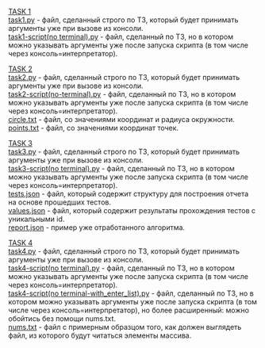 [TASK 1](https://github.com/pybotoff/LoadTesting/tree/main/task1)  
[task1.py](https://github.com/pybotoff/LoadTesting/blob/main/task1/task1.py) - файл, сделанный строго по ТЗ, который будет принимать аргументы уже при вызове из консоли.  
[task1-script(no terminal).py](https://github.com/pybotoff/LoadTesting/blob/main/task1/task1-script(no%20terminal).py) - файл, сделанный по ТЗ, но в котором можно указывать аргументы уже после запуска скрипта (в том числе через консоль=интерпретатор).    
  
  
[TASK 2](https://github.com/pybotoff/LoadTesting/tree/main/task2)  
[task2.py](https://github.com/pybotoff/LoadTesting/blob/main/task2/task2.py) - файл, сделанный строго по ТЗ, который будет принимать аргументы уже при вызове из консоли.  
[task2-script(no-terminal).py](https://github.com/pybotoff/LoadTesting/blob/main/task2/task2-script(no-terminal).py) - файл, сделанный по ТЗ, но в котором можно указывать аргументы уже после запуска скрипта (в том числе через консоль=интерпретатор).  
[circle.txt](https://github.com/pybotoff/LoadTesting/blob/main/task2/circle.txt) - файл, со значениями координат и радиуса окружности.  
[points.txt](https://github.com/pybotoff/LoadTesting/blob/main/task2/points.txt) - файл, со значениями координат точек.    

[TASK 3](https://github.com/pybotoff/LoadTesting/tree/main/task3)  
[task3.py](https://github.com/pybotoff/LoadTesting/blob/main/task3/task3.py) - файл, сделанный строго по ТЗ, который будет принимать аргументы уже при вызове из консоли.  
[task3-script(no terminal).py](https://github.com/pybotoff/LoadTesting/blob/main/task3/task3-script(no%terminal).py) - файл, сделанный по ТЗ, но в котором можно указывать аргументы уже после запуска скрипта (в том числе через консоль=интерпретатор).  
[tests.json](https://github.com/pybotoff/LoadTesting/blob/main/task3/tests.json) - файл, который содержит структуру для построения отчета на основе прошедших тестов.  
[values.json](https://github.com/pybotoff/LoadTesting/blob/main/task3/values.json) - файл, который содержит результаты прохождения тестов с уникальными id.  
[report.json](https://github.com/pybotoff/LoadTesting/blob/main/task3/report.json) - пример уже отработанного алгоритма.    

[TASK 4](https://github.com/pybotoff/LoadTesting/tree/main/task4)  
[task4.py](https://github.com/pybotoff/LoadTesting/blob/main/task4/task4.py) - файл, сделанный строго по ТЗ, который будет принимать аргументы уже при вызове из консоли.  
[task4-script(no terminal).py](https://github.com/pybotoff/LoadTesting/blob/main/task4/task4-script(no%20terminal).py) - файл, сделанный по ТЗ, но в котором можно указывать аргументы уже после запуска скрипта (в том числе через консоль=интерпретатор).  
[task4-script(no terminal-with_enter_list).py](https://github.com/pybotoff/LoadTesting/blob/main/task4/task4-script(no%terminal-with_enter_list).py) - файл, сделанный по ТЗ, но в котором можно указывать аргументы уже после запуска скрипта (в том числе через консоль=интерпретатор), но более расширенный: можно обойтись без помощи nums.txt.  
[nums.txt](https://github.com/pybotoff/LoadTesting/blob/main/task4/nums.txt) - файл с примерным образцом того, как должен выглядеть файл, из которого будут читаться элементы массива.

